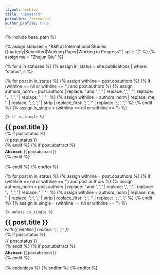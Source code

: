 ```yaml
---
layout: archive
title: "Research"
permalink: /research/
author_profile: true
---
```


{% include base_path %}

{% assign statuses = "R&R at International Studies Quarterly|Submitted|Working Paper|Working in Progress" | split: "|" %}
{% assign me = "Zhejun Qiu" %}

{% for s in statuses %}
  {% assign in_status = site.publications | where: "status", s %}

  {% for post in in_status %}
    {% assign withline = post.coauthors %}
    {% if (withline == nil or withline == '') and post.authors %}
      {% assign authors_norm = post.authors
        | replace: ' and ', ';'
        | replace: ',', ';'
        | replace: '，', ';'
        | replace: '  ', ' ' %}
      {% assign withline = authors_norm
        | replace: me, ''
        | replace: ';;', ';'
        | strip
        | replace_first: '; ', ''
        | replace: '; ;', ';' %}
    {% endif %}
    {% assign is_single = (withline == nil or withline == '') %}

    {% if is_single %}
<article class="archive__item" style="margin:0 0 1rem 0;">
  <h2 class="archive__item-title no_toc" style="margin:0;">{{ post.title }}</h2>
  {% if post.status %}<p style="margin:.25rem 0 0;">{{ post.status }}</p>{% endif %}
  {% if post.abstract %}<p class="archive__item-excerpt" style="margin:.35rem 0 0; font-size:.9em;"><strong>Abstract:</strong> {{ post.abstract }}</p>{% endif %}
</article>
    {% endif %}
  {% endfor %}

  {% for post in in_status %}
    {% assign withline = post.coauthors %}
    {% if (withline == nil or withline == '') and post.authors %}
      {% assign authors_norm = post.authors
        | replace: ' and ', ';'
        | replace: ',', ';'
        | replace: '，', ';'
        | replace: '  ', ' ' %}
      {% assign withline = authors_norm
        | replace: me, ''
        | replace: ';;', ';'
        | strip
        | replace_first: '; ', ''
        | replace: '; ;', ';' %}
    {% endif %}
    {% assign is_single = (withline == nil or withline == '') %}

    {% unless is_single %}
<article class="archive__item" style="margin:0 0 1rem 0;">
  <h2 class="archive__item-title no_toc" style="margin:0;">{{ post.title }}</h2>
  <p style="margin:.2rem 0 0; font-style:italic; font-size:.95em;">with <em>{{ withline | replace: ';', '; ' }}</em></p>
  {% if post.status %}<p style="margin:.25rem 0 0;">{{ post.status }}</p>{% endif %}
  {% if post.abstract %}<p class="archive__item-excerpt" style="margin:.35rem 0 0; font-size:.9em;"><strong>Abstract:</strong> {{ post.abstract }}</p>{% endif %}
</article>
    {% endunless %}
  {% endfor %}
{% endfor %}
